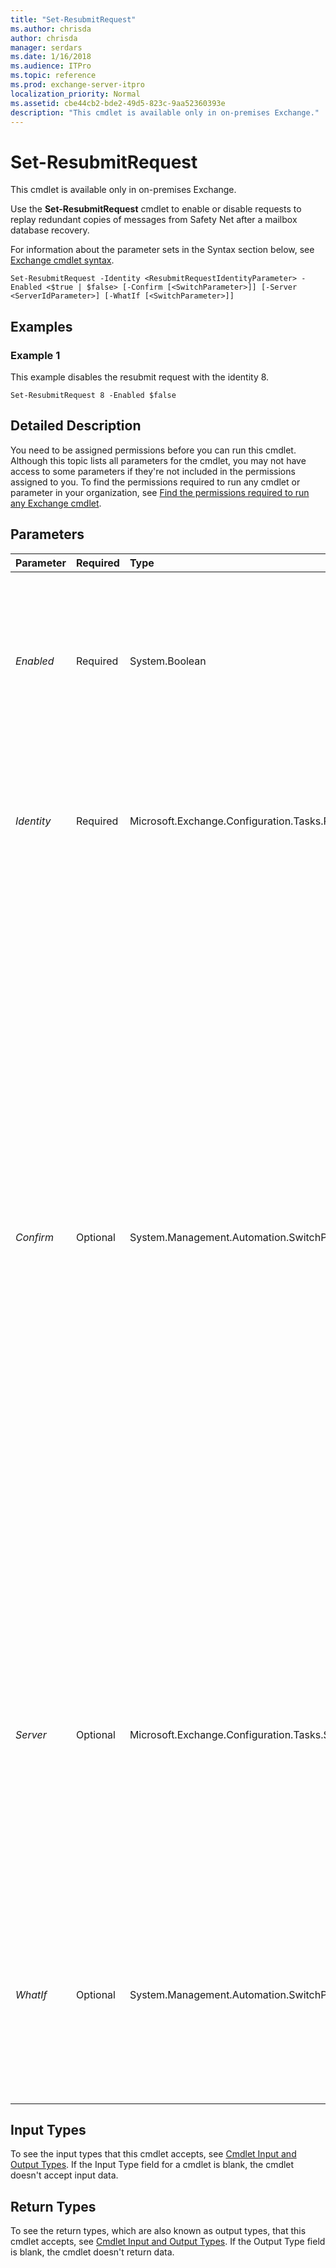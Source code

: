 ```yaml
---
title: "Set-ResubmitRequest"
ms.author: chrisda
author: chrisda
manager: serdars
ms.date: 1/16/2018
ms.audience: ITPro
ms.topic: reference
ms.prod: exchange-server-itpro
localization_priority: Normal
ms.assetid: cbe44cb2-bde2-49d5-823c-9aa52360393e
description: "This cmdlet is available only in on-premises Exchange."
---
```


# Set-ResubmitRequest

This cmdlet is available only in on-premises Exchange.
  
Use the **Set-ResubmitRequest** cmdlet to enable or disable requests to replay redundant copies of messages from Safety Net after a mailbox database recovery.
  
For information about the parameter sets in the Syntax section below, see [Exchange cmdlet syntax](https://technet.microsoft.com/library/bb123552.aspx).
  
```
Set-ResubmitRequest -Identity <ResubmitRequestIdentityParameter> -Enabled <$true | $false> [-Confirm [<SwitchParameter>]] [-Server <ServerIdParameter>] [-WhatIf [<SwitchParameter>]]
```

## Examples
<a name="Examples"> </a>

### Example 1

This example disables the resubmit request with the identity 8.
  
```
Set-ResubmitRequest 8 -Enabled $false
```

## Detailed Description
<a name="DetailedDescription"> </a>

You need to be assigned permissions before you can run this cmdlet. Although this topic lists all parameters for the cmdlet, you may not have access to some parameters if they're not included in the permissions assigned to you. To find the permissions required to run any cmdlet or parameter in your organization, see [Find the permissions required to run any Exchange cmdlet](https://technet.microsoft.com/library/mt432940.aspx).
  
## Parameters
<a name="DetailedDescription"> </a>

|**Parameter**|**Required**|**Type**|**Description**|
|:-----|:-----|:-----|:-----|
| _Enabled_ <br/> |Required  <br/> |System.Boolean  <br/> |The _Enabled_ parameter enables or disables an active resubmit request. Valid input for this parameter is `$true` or `$false`. Setting the value to  `$false` disables the resubmit request. <br/> |
| _Identity_ <br/> |Required  <br/> |Microsoft.Exchange.Configuration.Tasks.ResubmitRequestIdentityParameter  <br/> |The _Identity_ parameter specifies the resubmit request you want to modify. Each resubmit request is identified by an incremented integer value. <br/> |
| _Confirm_ <br/> |Optional  <br/> |System.Management.Automation.SwitchParameter  <br/> | The _Confirm_ switch specifies whether to show or hide the confirmation prompt. How this switch affects the cmdlet depends on if the cmdlet requires confirmation before proceeding. <br/>  Destructive cmdlets (for example, **Remove-\*** cmdlets) have a built-in pause that forces you to acknowledge the command before proceeding. For these cmdlets, you can skip the confirmation prompt by using this exact syntax: `-Confirm:$false`.  <br/>  Most other cmdlets (for example, **New-\*** and **Set-\*** cmdlets) don't have a built-in pause. For these cmdlets, specifying the _Confirm_ switch without a value introduces a pause that forces you acknowledge the command before proceeding. <br/> |
| _Server_ <br/> |Optional  <br/> |Microsoft.Exchange.Configuration.Tasks.ServerIdParameter  <br/> | The _Server_ parameter specifies the Exchange server where you want to run this command. You can use any value that uniquely identifies the server. For example: <br/>  Name <br/>  FQDN <br/>  Distinguished name (DN) <br/>  Exchange Legacy DN <br/>  If you don't use this parameter, the command is run on the local server. <br/> |
| _WhatIf_ <br/> |Optional  <br/> |System.Management.Automation.SwitchParameter  <br/> |The _WhatIf_ switch simulates the actions of the command. You can use this switch to view the changes that would occur without actually applying those changes. You don't need to specify a value with this switch. <br/> |
   
## Input Types
<a name="InputTypes"> </a>

To see the input types that this cmdlet accepts, see [Cmdlet Input and Output Types](http://go.microsoft.com/fwlink/p/?linkId=616387). If the Input Type field for a cmdlet is blank, the cmdlet doesn't accept input data.
  
## Return Types
<a name="ReturnTypes"> </a>

To see the return types, which are also known as output types, that this cmdlet accepts, see [Cmdlet Input and Output Types](http://go.microsoft.com/fwlink/p/?linkId=616387). If the Output Type field is blank, the cmdlet doesn't return data.
  

